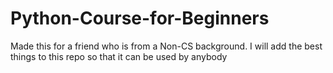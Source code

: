 # Python-Course-for-Beginners
Made this for a friend who is from a Non-CS background. I will add the best things to this repo so that it can be used by anybody
